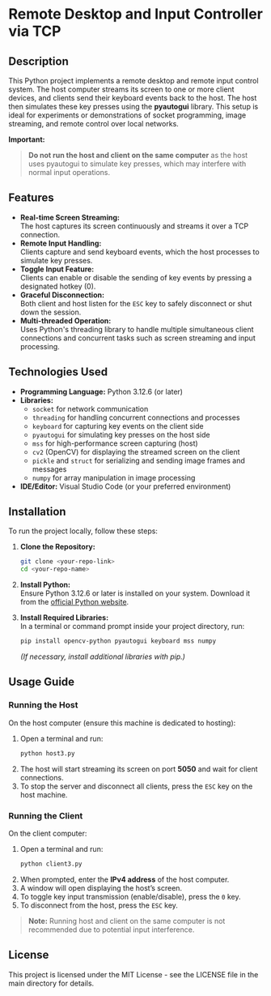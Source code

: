 # Remote Desktop and Input Controller via TCP

## Description

This Python project implements a remote desktop and remote input control system. The host computer streams its screen to one or more client devices, and clients send their keyboard events back to the host. The host then simulates these key presses using the **pyautogui** library. This setup is ideal for experiments or demonstrations of socket programming, image streaming, and remote control over local networks.

**Important:**

> **Do not run the host and client on the same computer** as the host uses pyautogui to simulate key presses, which may interfere with normal input operations.

## Features

- **Real-time Screen Streaming:**\
  The host captures its screen continuously and streams it over a TCP connection.
- **Remote Input Handling:**\
  Clients capture and send keyboard events, which the host processes to simulate key presses.
- **Toggle Input Feature:**\
  Clients can enable or disable the sending of key events by pressing a designated hotkey (0).
- **Graceful Disconnection:**\
  Both client and host listen for the `ESC` key to safely disconnect or shut down the session.
- **Multi-threaded Operation:**\
  Uses Python's threading library to handle multiple simultaneous client connections and concurrent tasks such as screen streaming and input processing.

## Technologies Used

- **Programming Language:** Python 3.12.6 (or later)
- **Libraries:**
  - `socket` for network communication
  - `threading` for handling concurrent connections and processes
  - `keyboard` for capturing key events on the client side
  - `pyautogui` for simulating key presses on the host side
  - `mss` for high-performance screen capturing (host)
  - `cv2` (OpenCV) for displaying the streamed screen on the client
  - `pickle` and `struct` for serializing and sending image frames and messages
  - `numpy` for array manipulation in image processing
- **IDE/Editor:** Visual Studio Code (or your preferred environment)

## Installation

To run the project locally, follow these steps:

1. **Clone the Repository:**

   ```bash
   git clone <your-repo-link>
   cd <your-repo-name>
   ```

2. **Install Python:**\
   Ensure Python 3.12.6 or later is installed on your system. Download it from the [official Python website](https://www.python.org/downloads/).

3. **Install Required Libraries:**\
   In a terminal or command prompt inside your project directory, run:

   ```bash
   pip install opencv-python pyautogui keyboard mss numpy
   ```

   *(If necessary, install additional libraries with pip.)*

## Usage Guide

### Running the Host

On the host computer (ensure this machine is dedicated to hosting):

1. Open a terminal and run:
   ```bash
   python host3.py
   ```
2. The host will start streaming its screen on port **5050** and wait for client connections.
3. To stop the server and disconnect all clients, press the `ESC` key on the host machine.

### Running the Client

On the client computer:

1. Open a terminal and run:
   ```bash
   python client3.py
   ```
2. When prompted, enter the **IPv4 address** of the host computer.
3. A window will open displaying the host’s screen.
4. To toggle key input transmission (enable/disable), press the `0` key.
5. To disconnect from the host, press the `ESC` key.

> **Note:** Running host and client on the same computer is not recommended due to potential input interference.

## License

This project is licensed under the MIT License - see the LICENSE file in the main directory for details.

